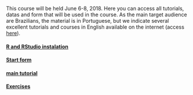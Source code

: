 This course will be held June 6-8, 2018. Here you can access all tutorials, datas and form that will be used in the course. As the main target audience are Brazilians, the material is in Portuguese, but we indicate several excellent tutorials and courses in English available on the internet (access [here]()).

#### [R and RStudio instalation](Tutorial_instalacao.html)

#### [Start form](https://goo.gl/forms/JyDVx1jde05Go7P32)

#### [main tutorial](cursoR.html)

#### [Exercises](Exercicios.html)